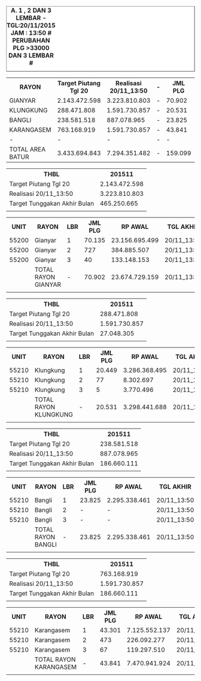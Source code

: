 <HTML>
<HEAD>
<META HTTP-EQUIV="Content-Type" CONTENT="text/html;charset=windows-1252">
<TITLE>MONITOR LEMBAR BILLMAN NOPEMBER 2015 - AREA BATUR</TITLE> 


</HEAD>
<BODY>
<TABLE BORDER=1 BGCOLOR=#ffffff CELLSPACING=0><FONT FACE="Segoe UI" COLOR=#000000><CAPTION><B>A. 1 , 2 DAN 3 LEMBAR  - TGL:20/11/2015 JAM : 13:50 # PERUBAHAN PLG >33000 DAN 3 LEMBAR #</B></CAPTION></FONT>
<table><tbody><tr><th>RAYON</th><th>Target Piutang Tgl 20</th><th>Realisasi 20/11_13:50</th><th>-</th><th> JML PLG </th><th> RP AWAL </th><th>TGL AKHIR</th><th>-</th><th> SISA PLG </th><th> SISA RP </th><th> - </th><th>LNS PLG</th><th>LNS RP</th><th>% LBR</th><th>% RP</th><th> - </th><th>TGL AKHIR</th><th>-</th><th> SISA PLG </th><th> SISA RP </th><th> - </th><th>LNS PLG</th><th>LNS RP</th><th>% LBR</th><th>% RP</th><th> - </th><th> TGL</th><th> </th><th> PLG </th><th> RP </th><th>SEGEL</th><th>DTNG</th><th>% LBR</th><th>% RP</th></tr><tr><td>GIANYAR</td><td> 2.143.472.598 </td><td> 3.223.810.803 </td><td>-</td><td> 70.902 </td><td> 23.674.729.159 </td><td> 20/11_13:50 </td><td> - </td><td> 14.218 </td><td> 3.223.810.803 </td><td> - </td><td> 6.743 </td><td> 2.016.039.155 </td><td>-79,95%</td><td>-86,38%</td><td> - </td><td> 20/11_06:45 </td><td> - </td><td> 20.961 </td><td> 5.239.849.958 </td><td> - </td><td> 608 </td><td> 613.278.705 </td><td>-79,95%</td><td>-86,38%</td><td> - </td><td> 19/11_19:20 </td><td> - </td><td> 21.569 </td><td> 5.853.128.663 </td><td> 13 </td><td> 46 </td><td>-69,58%</td><td>-75,28%</td></tr><tr><td>KLUNGKUNG</td><td>288.471.808</td><td>1.591.730.857</td><td>-</td><td> 20.531 </td><td> 3.298.441.688 </td><td> 20/11_13:50 </td><td> - </td><td> 4.211 </td><td> 504.786.512 </td><td> - </td><td> 1.767 </td><td> 341.523.844 </td><td>-79,49%</td><td>-84,70%</td><td> - </td><td> 20/11_06:45 </td><td> - </td><td> 5.978 </td><td> 846.310.356 </td><td> - </td><td> 76 </td><td> 37.203.077 </td><td>-70,88%</td><td>-74,34%</td><td> - </td><td> 19/11_19:20 </td><td> - </td><td> 6.054 </td><td> 883.513.433 </td><td> - </td><td> 2 </td><td>-70,51%</td><td>-73,21%</td></tr><tr><td>BANGLI</td><td>238.581.518</td><td>887.078.965</td><td>-</td><td> 23.825 </td><td> 2.295.338.461 </td><td> 20/11_13:50 </td><td> - </td><td> 6.793 </td><td> 488.777.305 </td><td> - </td><td> 3.431 </td><td> 398.301.660 </td><td>-71,49%</td><td>-78,71%</td><td> - </td><td> 20/11_06:45 </td><td> - </td><td> 10.223 </td><td> 887.078.965 </td><td> - </td><td> 471 </td><td> 65.339.168 </td><td>-57,09%</td><td>-61,35%</td><td> - </td><td> 19/11_19:20 </td><td> - </td><td> 10.694 </td><td> 952.418.133 </td><td> - </td><td> - </td><td>-55,11%</td><td>-58,51%</td></tr><tr><td>KARANGASEM</td><td>763.168.919</td><td>1.591.730.857</td><td>-</td><td> 43.841 </td><td> 7.470.941.924 </td><td> 20/11_13:50 </td><td> - </td><td> 10.592 </td><td> 1.591.730.857 </td><td> - </td><td> 5.705 </td><td> 854.090.979 </td><td>-75,84%</td><td>-78,69%</td><td> - </td><td> 20/11_06:45 </td><td> - </td><td> 16.297 </td><td> 2.445.821.836 </td><td> - </td><td> 817 </td><td> 184.282.138 </td><td>-62,83%</td><td>-67,26%</td><td> - </td><td> 19/11_19:20 </td><td> - </td><td> 17.114 </td><td> 2.630.103.974 </td><td> - </td><td> 5 </td><td>-60,96%</td><td>-64,80%</td></tr><tr><td>-</td><td>-</td><td>-</td><td>-</td><td>-</td><td>-</td><td>-</td><td>-</td><td>-</td><td>-</td><td>-</td><td>-</td><td>-</td><td>-</td><td>-</td><td>-</td><td>-</td><td>-</td><td>-</td><td>-</td><td>-</td><td>-</td><td>-</td><td>-</td><td>-</td><td>-</td><td>-</td><td>-</td><td>-</td><td>-</td><td>-</td><td>-</td><td>-</td><td>-</td></tr><tr><td>TOTAL AREA BATUR</td><td> 3.433.694.843 </td><td> 7.294.351.482 </td><td>-</td><td> 159.099 </td><td> 36.739.451.232 </td><td> 20/11_13:50 </td><td> - </td><td> 35.814 </td><td> 5.809.105.477 </td><td> - </td><td> 17.646 </td><td> 3.609.955.638 </td><td>-77,49%</td><td>-84,19%</td><td> - </td><td> 20/11_06:45 </td><td> - </td><td> 53.459 </td><td> 9.419.061.115 </td><td> - </td><td> 1.972 </td><td> 900.103.088 </td><td>-66,40%</td><td>-74,36%</td><td> - </td><td> - </td><td> - </td><td> 55.431 </td><td> 10.319.164.203 </td><td> 13 </td><td> 53 </td><td>-65,16%</td><td>-71,91%</td></tr></tbody></table>

<table><tbody><tr><th>THBL</th><th>201511</th></tr><tr><td>Target Piutang Tgl 20</td><td> 2.143.472.598 </td></tr><tr><td>Realisasi 20/11_13:50</td><td> 3.223.810.803 </td></tr><tr><td>Target Tunggakan Akhir Bulan</td><td> 465.250.665 </td></tr><tr><td> </td><td> </td></tr></tbody></table>

<table><tbody><tr><th>UNIT</th><th>RAYON</th><th>LBR</th><th> JML PLG </th><th> RP AWAL </th><th>TGL AKHIR</th><th>-</th><th> SISA PLG </th><th> SISA RP </th><th> - </th><th>LNS PLG</th><th>LNS RP</th><th>% LBR</th><th>% RP</th><th> - </th><th>TGL AKHIR</th><th>-</th><th> SISA PLG </th><th> SISA RP </th><th> - </th><th>LNS PLG</th><th>LNS RP</th><th>% LBR</th><th>% RP</th><th> - </th><th> TGL</th><th> </th><th> PLG </th><th> RP </th><th>SEGEL</th><th>DTNG</th><th>% LBR</th><th>% RP</th></tr><tr><td>55200</td><td>Gianyar</td><td>1</td><td> 70.135 </td><td> 23.156.695.499 </td><td> 20/11_13:50 </td><td> 1 </td><td> 13.670 </td><td> 2.878.751.757 </td><td> - </td><td> 6.650 </td><td> 1.938.582.208 </td><td>-81%</td><td>-88%</td><td> - </td><td> 20/11_06:45 </td><td> 1 </td><td> 20.320 </td><td> 4.817.333.965 </td><td> - </td><td> 602 </td><td> 611.571.558 </td><td>-80,51%</td><td>-87,57%</td><td> - </td><td> 19/11_19:20 </td><td> 1 </td><td> 20.922 </td><td> 5.428.905.523 </td><td> - </td><td> - </td><td>-70,17%</td><td>-76,56%</td></tr><tr><td>55200</td><td>Gianyar</td><td>2</td><td> 727 </td><td> 384.885.507 </td><td> 20/11_13:50 </td><td> 2 </td><td> 517 </td><td> 266.565.030 </td><td> - </td><td> 91 </td><td> 73.307.337 </td><td>-29%</td><td>-31%</td><td> - </td><td> 20/11_06:45 </td><td> 2 </td><td> 608 </td><td> 339.872.367 </td><td> - </td><td> 6 </td><td> 1.707.147 </td><td>-28,89%</td><td>-30,74%</td><td> - </td><td> 19/11_19:20 </td><td> 2 </td><td> 614 </td><td> 341.579.514 </td><td> 13 </td><td> 46 </td><td>-15,54%</td><td>-11,25%</td></tr><tr><td>55200</td><td>Gianyar</td><td>3</td><td> 40 </td><td> 133.148.153 </td><td> 20/11_13:50 </td><td> 3 </td><td> 31 </td><td> 78.494.016 </td><td> - </td><td> 2 </td><td> 4.149.610 </td><td>-23%</td><td>-41%</td><td> - </td><td> 20/11_06:45 </td><td> 3 </td><td> 33 </td><td> 82.643.626 </td><td> - </td><td> - </td><td> - </td><td>-22,50%</td><td>-41,05%</td><td> - </td><td> 19/11_19:20 </td><td> 3 </td><td> 33 </td><td> 82.643.626 </td><td> - </td><td> - </td><td>-17,50%</td><td>-37,93%</td></tr><tr><td> </td><td>TOTAL RAYON GIANYAR</td><td>-</td><td> 70.902 </td><td> 23.674.729.159 </td><td> 20/11_13:50 </td><td> - </td><td> 14.218 </td><td> 3.223.810.803 </td><td> - </td><td> 6.743 </td><td> 2.016.039.155 </td><td>-80%</td><td>-86%</td><td> - </td><td> 20/11_06:45 </td><td> - </td><td> 20.961 </td><td> 5.239.849.958 </td><td> - </td><td> 608 </td><td> 613.278.705 </td><td>-79,95%</td><td>-86,38%</td><td> - </td><td> 19/11_19:20 </td><td> - </td><td> 21.569 </td><td> 5.853.128.663 </td><td> 13 </td><td> 46 </td><td>-69,58%</td><td>-75,28%</td></tr><tr><td> </td><td> </td><td> </td><td> </td><td> </td><td> </td><td> </td><td> </td><td> </td><td> </td><td> </td><td> </td><td> </td><td> </td><td> </td><td> </td><td> </td><td> </td><td> </td><td> </td><td> </td><td> </td><td> </td><td> </td><td> </td><td> </td><td> </td><td> </td><td> </td><td> </td><td> </td><td> </td><td> </td></tr></tbody></table>

<table><tbody><tr><th>THBL</th><th>201511</th></tr><tr><td>Target Piutang Tgl 20</td><td>288.471.808</td></tr><tr><td>Realisasi 20/11_13:50</td><td>1.591.730.857</td></tr><tr><td>Target Tunggakan Akhir Bulan</td><td>27.048.305</td></tr><tr><td> </td><td> </td></tr></tbody></table>

<table><tbody><tr><th>UNIT</th><th>RAYON</th><th>LBR</th><th> JML PLG </th><th> RP AWAL </th><th>TGL AKHIR</th><th>-</th><th> SISA PLG </th><th> SISA RP </th><th> - </th><th>LNS PLG</th><th>LNS RP</th><th>% LBR</th><th>% RP</th><th> - </th><th>TGL AKHIR</th><th>-</th><th> SISA PLG </th><th> SISA RP </th><th> - </th><th>LNS PLG</th><th>LNS RP</th><th>% LBR</th><th>% RP</th><th> - </th><th> TGL</th><th> </th><th> PLG </th><th> RP </th><th>SEGEL</th><th>DTNG</th><th>% LBR</th><th>% RP</th></tr><tr><td>55210</td><td>Klungkung</td><td>1</td><td> 20.449 </td><td> 3.286.368.495 </td><td> 20/11_13:50 </td><td> 1 </td><td> 4.156 </td><td> 496.791.829 </td><td> - </td><td> 1.754 </td><td> 339.035.773 </td><td>-79,68%</td><td>-84,88%</td><td> - </td><td> 20/11_06:45 </td><td> 1 </td><td> 5.910 </td><td> 835.827.602 </td><td> - </td><td> 76 </td><td> 37.203.077 </td><td>-71,10%</td><td>-74,57%</td><td> - </td><td> 19/11_19:20 </td><td> 1 </td><td> 5.986 </td><td> 873.030.679 </td><td> - </td><td> - </td><td>-70,73%</td><td>-73,43%</td></tr><tr><td>55210</td><td>Klungkung</td><td>2</td><td> 77 </td><td> 8.302.697 </td><td> 20/11_13:50 </td><td> 2 </td><td> 51 </td><td> 5.717.105 </td><td> - </td><td> 12 </td><td> 995.153 </td><td>-33,77%</td><td>-31,14%</td><td> - </td><td> 20/11_06:45 </td><td> 2 </td><td> 63 </td><td> 6.712.258 </td><td> - </td><td> - </td><td> - </td><td>-18,18%</td><td>-19,16%</td><td> - </td><td> 19/11_19:20 </td><td> 2 </td><td> 63 </td><td> 6.712.258 </td><td> - </td><td> 2 </td><td>-18,18%</td><td>-19,16%</td></tr><tr><td>55210</td><td>Klungkung</td><td>3</td><td> 5 </td><td> 3.770.496 </td><td> 20/11_13:50 </td><td> 3 </td><td> 4 </td><td> 2.277.578 </td><td> - </td><td> 1 </td><td> 1.492.918 </td><td>-20,00%</td><td>-39,59%</td><td> - </td><td> 20/11_06:45 </td><td> 3 </td><td> 5 </td><td> 3.770.496 </td><td> - </td><td> - </td><td> - </td><td>0,00%</td><td>0,00%</td><td> - </td><td> 19/11_19:20 </td><td> 3 </td><td> 5 </td><td> 3.770.496 </td><td> - </td><td> - </td><td>0,00%</td><td>0,00%</td></tr><tr><td> </td><td>TOTAL RAYON KLUNGKUNG</td><td>-</td><td> 20.531 </td><td> 3.298.441.688 </td><td> 20/11_13:50 </td><td> - </td><td> 4.211 </td><td> 504.786.512 </td><td> - </td><td> 1.767 </td><td> 341.523.844 </td><td>-79,49%</td><td>-84,70%</td><td> - </td><td> 20/11_06:45 </td><td> - </td><td> 5.978 </td><td> 846.310.356 </td><td> - </td><td> 76 </td><td> 37.203.077 </td><td>-70,88%</td><td>-74,34%</td><td> - </td><td> 19/11_19:20 </td><td> - </td><td> 6.054 </td><td> 883.513.433 </td><td> - </td><td> 2 </td><td>-70,51%</td><td>-73,21%</td></tr><tr><td> </td><td> </td><td> </td><td> </td><td> </td><td> </td><td> </td><td> </td><td> </td><td> </td><td> </td><td> </td><td> </td><td> </td><td> </td><td> </td><td> </td><td> </td><td> </td><td> </td><td> </td><td> </td><td> </td><td> </td><td> </td><td> </td><td> </td><td> </td><td> </td><td> </td><td> </td><td> </td><td> </td></tr></tbody></table>

<table><tbody><tr><th>THBL</th><th>201511</th></tr><tr><td>Target Piutang Tgl 20</td><td>238.581.518</td></tr><tr><td>Realisasi 20/11_13:50</td><td>887.078.965</td></tr><tr><td>Target Tunggakan Akhir Bulan</td><td>186.660.111</td></tr><tr><td> </td><td> </td></tr></tbody></table>

<table><tbody><tr><th>UNIT</th><th>RAYON</th><th>LBR</th><th> JML PLG </th><th> RP AWAL </th><th>TGL AKHIR</th><th>-</th><th> SISA PLG </th><th> SISA RP </th><th> - </th><th>LNS PLG</th><th>LNS RP</th><th>% LBR</th><th>% RP</th><th> - </th><th>TGL AKHIR</th><th>-</th><th> SISA PLG </th><th> SISA RP </th><th> - </th><th>LNS PLG</th><th>LNS RP</th><th>% LBR</th><th>% RP</th><th> - </th><th> TGL</th><th> </th><th> PLG </th><th> RP </th><th>SEGEL</th><th>DTNG</th><th>% LBR</th><th>% RP</th></tr><tr><td>55210</td><td>Bangli</td><td>1</td><td> 23.825 </td><td> 2.295.338.461 </td><td> 20/11_13:50 </td><td> - </td><td> 6.792 </td><td> 488.777.305 </td><td> - </td><td> 3.431 </td><td> 398.301.660 </td><td>-71,49%</td><td>-78,71%</td><td> - </td><td> 20/11_06:45 </td><td> - </td><td> 10.223 </td><td> 887.078.965 </td><td> - </td><td> 471 </td><td> 65.339.168 </td><td>-57,09%</td><td>-61,35%</td><td> - </td><td> 19/11_19:20 </td><td> - </td><td> 10.694 </td><td> 952.418.133 </td><td> - </td><td> - </td><td>-55,11%</td><td>-58,51%</td></tr><tr><td>55210</td><td>Bangli</td><td>2</td><td> - </td><td> - </td><td> 20/11_13:50 </td><td> - </td><td> 1 </td><td> - </td><td> - </td><td> - </td><td> - </td><td>-100,00%</td><td>-100,00%</td><td> - </td><td> 20/11_06:45 </td><td> - </td><td> - </td><td> - </td><td> - </td><td> - </td><td> - </td><td>-100,00%</td><td>-100,00%</td><td> - </td><td> 19/11_19:20 </td><td> - </td><td> - </td><td> - </td><td> - </td><td> - </td><td>-100,00%</td><td>-100,00%</td></tr><tr><td>55210</td><td>Bangli</td><td>3</td><td> - </td><td> - </td><td> 20/11_13:50 </td><td> - </td><td> - </td><td> - </td><td> - </td><td> - </td><td> - </td><td>-100,00%</td><td>-100,00%</td><td> - </td><td> 20/11_06:45 </td><td> - </td><td> - </td><td> - </td><td> - </td><td> - </td><td> - </td><td>-100,00%</td><td>-100,00%</td><td> - </td><td> 19/11_19:20 </td><td> - </td><td> - </td><td> - </td><td> - </td><td> - </td><td>-100,00%</td><td>-100,00%</td></tr><tr><td> </td><td>TOTAL RAYON BANGLI</td><td>-</td><td> 23.825 </td><td> 2.295.338.461 </td><td> 20/11_13:50 </td><td> - </td><td> 6.793 </td><td> 488.777.305 </td><td> - </td><td> 3.431 </td><td> 398.301.660 </td><td>-71,49%</td><td>-78,71%</td><td> - </td><td> 20/11_06:45 </td><td> - </td><td> 10.223 </td><td> 887.078.965 </td><td> - </td><td> 471 </td><td> 65.339.168 </td><td>-57,09%</td><td>-61,35%</td><td> - </td><td> 19/11_19:20 </td><td> - </td><td> 10.694 </td><td> 952.418.133 </td><td> - </td><td> - </td><td>-55,11%</td><td>-58,51%</td></tr><tr><td> </td><td> </td><td> </td><td> </td><td> </td><td> </td><td> </td><td> </td><td> </td><td> </td><td> </td><td> </td><td> </td><td> </td><td> </td><td> </td><td> </td><td> </td><td> </td><td> </td><td> </td><td> </td><td> </td><td> </td><td> </td><td> </td><td> </td><td> </td><td> </td><td> </td><td> </td><td> </td><td> </td></tr></tbody></table>

<table><tbody><tr><th>THBL</th><th>201511</th></tr><tr><td>Target Piutang Tgl 20</td><td>763.168.919</td></tr><tr><td>Realisasi 20/11_13:50</td><td>1.591.730.857</td></tr><tr><td>Target Tunggakan Akhir Bulan</td><td>186.660.111</td></tr><tr><td> </td><td> </td></tr></tbody></table>

<table><tbody><tr><th>UNIT</th><th>RAYON</th><th>LBR</th><th> JML PLG </th><th> RP AWAL </th><th>TGL AKHIR</th><th>-</th><th> SISA PLG </th><th> SISA RP </th><th> - </th><th>LNS PLG</th><th>LNS RP</th><th>% LBR</th><th>% RP</th><th> - </th><th>TGL AKHIR</th><th>-</th><th> SISA PLG </th><th> SISA RP </th><th> - </th><th>LNS PLG</th><th>LNS RP</th><th>% LBR</th><th>% RP</th><th> - </th><th> TGL</th><th> </th><th> PLG </th><th> RP </th><th>SEGEL</th><th>DTNG</th><th>% LBR</th><th>% RP</th></tr><tr><td>55210</td><td>Karangasem</td><td>1</td><td> 43.301 </td><td> 7.125.552.137 </td><td> 20/11_13:50 </td><td> - </td><td> 10.240 </td><td> 1.289.003.210 </td><td> - </td><td> 5.615 </td><td> 835.548.753 </td><td>-76,35%</td><td>-81,91%</td><td> - </td><td> 20/11_06:45 </td><td> - </td><td> 15.855 </td><td> 2.124.551.963 </td><td> - </td><td> 806 </td><td> 182.791.910 </td><td>-63,38%</td><td>-70,18%</td><td> - </td><td> 19/11_19:20 </td><td> - </td><td> 16.661 </td><td> 2.307.343.873 </td><td> - </td><td> - </td><td>-61,52%</td><td>-67,62%</td></tr><tr><td>55210</td><td>Karangasem</td><td>2</td><td> 473 </td><td> 226.092.277 </td><td> 20/11_13:50 </td><td> - </td><td> 293 </td><td> 186.557.822 </td><td> - </td><td> 85 </td><td> 17.571.968 </td><td>-38,05%</td><td>-17,49%</td><td> - </td><td> 20/11_06:45 </td><td> - </td><td> 378 </td><td> 204.129.790 </td><td> - </td><td> 9 </td><td> 577.274 </td><td>-20,08%</td><td>-9,71%</td><td> - </td><td> 19/11_19:20 </td><td> - </td><td> 387 </td><td> 204.707.064 </td><td> - </td><td> 5 </td><td>-18,18%</td><td>-9,46%</td></tr><tr><td>55210</td><td>Karangasem</td><td>3</td><td> 67 </td><td> 119.297.510 </td><td> 20/11_13:50 </td><td> - </td><td> 59 </td><td> 116.169.825 </td><td> - </td><td> 5 </td><td> 970.258 </td><td>-11,94%</td><td>-2,62%</td><td> - </td><td> 20/11_06:45 </td><td> - </td><td> 64 </td><td> 117.140.083 </td><td> - </td><td> 2 </td><td> 912.954 </td><td>-4,48%</td><td>-1,81%</td><td> - </td><td> 19/11_19:20 </td><td> - </td><td> 66 </td><td> 118.053.037 </td><td> - </td><td> - </td><td>-1,49%</td><td>-1,04%</td></tr><tr><td> </td><td>TOTAL RAYON KARANGASEM</td><td>-</td><td> 43.841 </td><td> 7.470.941.924 </td><td> 20/11_13:50 </td><td> - </td><td> 10.592 </td><td> 1.591.730.857 </td><td> - </td><td> 5.705 </td><td> 854.090.979 </td><td>-75,84%</td><td>-78,69%</td><td> - </td><td> 20/11_06:45 </td><td> - </td><td> 16.297 </td><td> 2.445.821.836 </td><td> - </td><td> 817 </td><td> 184.282.138 </td><td>-62,83%</td><td>-67,26%</td><td> - </td><td> 19/11_19:20 </td><td> - </td><td> 17.114 </td><td> 2.630.103.974 </td><td> - </td><td> 5 </td><td>-60,96%</td><td>-64,80%</td></tr><tr><td> </td><td> </td><td> </td><td> </td><td> </td><td> </td><td> </td><td> </td><td> </td><td> </td><td> </td><td> </td><td> </td><td> </td><td> </td><td> </td><td> </td><td> </td><td> </td><td> </td><td> </td><td> </td><td> </td><td> </td><td> </td><td> </td><td> </td><td> </td><td> </td><td> </td><td> </td><td> </td><td> </td></tr></tbody></table>

<TFOOT></TFOOT>
</TABLE>
</BODY>
</HTML> 
